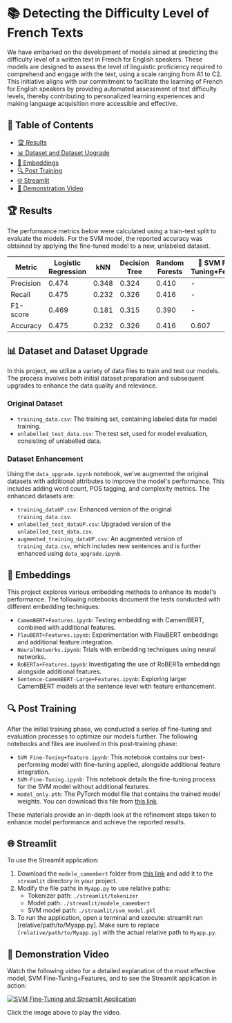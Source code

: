 # 📚 Detecting the Difficulty Level of French Texts

We have embarked on the development of models aimed at predicting the difficulty level of a written text in French for English speakers. These models are designed to assess the level of linguistic proficiency required to comprehend and engage with the text, using a scale ranging from A1 to C2. This initiative aligns with our commitment to facilitate the learning of French for English speakers by providing automated assessment of text difficulty levels, thereby contributing to personalized learning experiences and making language acquisition more accessible and effective.

## 📑 Table of Contents
- [🏆 Results](#-results)
- [📊 Dataset and Dataset Upgrade](#-dataset-and-dataset-upgrade)
- [🧠 Embeddings](#-embeddings)
- [🔍 Post Training](#-post-training)
- [🌐 Streamlit](#-streamlit)
- [🎥 Demonstration Video](#-demonstration-video)

## 🏆 Results
The performance metrics below were calculated using a train-test split to evaluate the models. For the SVM model, the reported accuracy was obtained by applying the fine-tuned model to a new, unlabeled dataset.

| Metric       | Logistic Regression | kNN    | Decision Tree | Random Forests | 👑 SVM Fine-Tuning+Features |
|--------------|---------------------|--------|---------------|----------------|-----------------|
| Precision    | 0.474               | 0.348  | 0.324         | 0.410          | -               |
| Recall       | 0.475               | 0.232  | 0.326         | 0.416          | -               |
| F1-score     | 0.469               | 0.181  | 0.315         | 0.390          | -               |
| Accuracy     | 0.475               | 0.232  | 0.326         | 0.416          | 0.607           |



## 📊 Dataset and Dataset Upgrade
In this project, we utilize a variety of data files to train and test our models. The process involves both initial dataset preparation and subsequent upgrades to enhance the data quality and relevance.

### Original Dataset
- `training_data.csv`: The training set, containing labeled data for model training.
- `unlabelled_test_data.csv`: The test set, used for model evaluation, consisting of unlabelled data.

### Dataset Enhancement
Using the `data_upgrade.ipynb` notebook, we've augmented the original datasets with additional attributes to improve the model's performance. This includes adding word count, POS tagging, and complexity metrics. The enhanced datasets are:
- `training_dataUP.csv`: Enhanced version of the original `training_data.csv`.
- `unlabelled_test_dataUP.csv`: Upgraded version of the `unlabelled_test_data.csv`.
- `augmented_training_dataUP.csv`: An augmented version of `training_data.csv`, which includes new sentences and is further enhanced using `data_upgrade.ipynb`.

## 🧠 Embeddings
This project explores various embedding methods to enhance its model's performance. The following notebooks document the tests conducted with different embedding techniques:
- `CamemBERT+Features.ipynb`: Testing embedding with CamemBERT, combined with additional features.
- `FlauBERT+Features.ipynb`: Experimentation with FlauBERT embeddings and additional feature integration.
- `NeuralNetworks.ipynb`: Trials with embedding techniques using neural networks.
- `RoBERTa+Features.ipynb`: Investigating the use of RoBERTa embeddings alongside additional features.
- `Sentence-CamemBERT-Large+Features.ipynb`: Exploring larger CamemBERT models at the sentence level with feature enhancement.


## 🔍 Post Training
After the initial training phase, we conducted a series of fine-tuning and evaluation processes to optimize our models further. The following notebooks and files are involved in this post-training phase:

- `SVM Fine-Tuning+feature.ipynb`: This notebook contains our best-performing model with fine-tuning applied, alongside additional feature integration.
- `SVM-Fine-Tuning.ipynb`: This notebook details the fine-tuning process for the SVM model without additional features.
- `model_only.pth`: The PyTorch model file that contains the trained model weights. You can download this file from [this link](https://drive.google.com/file/d/1fBPGKAMIBaB-rSW1e7waPH1w0lPz0AGq/view?usp=share_link).

These materials provide an in-depth look at the refinement steps taken to enhance model performance and achieve the reported results.


## 🌐 Streamlit
To use the Streamlit application:
1. Download the `modele_camembert` folder from [this link](https://drive.google.com/drive/folders/1401_bc5yY9jJFd_NigQwKKgJx6zO0f1T?usp=share_link) and add it to the `streamlit` directory in your project.
2. Modify the file paths in `Myapp.py` to use relative paths:
    - Tokenizer path: `./streamlit/tokenizer`
    - Model path: `./streamlit/modele_camembert`
    - SVM model path: `./streamlit/svm_model.pkl`
3. To run the application, open a terminal and execute: streamlit run [relative/path/to/Myapp.py]. Make sure to replace `[relative/path/to/Myapp.py]` with the actual relative path to `Myapp.py`.

## 🎥 Demonstration Video
Watch the following video for a detailed explanation of the most effective model, SVM Fine-Tuning+Features, and to see the Streamlit application in action:

[![SVM Fine-Tuning and Streamlit Application](http://img.youtube.com/vi/INsprDhmOUA/0.jpg)](https://youtu.be/INsprDhmOUA)

Click the image above to play the video.
